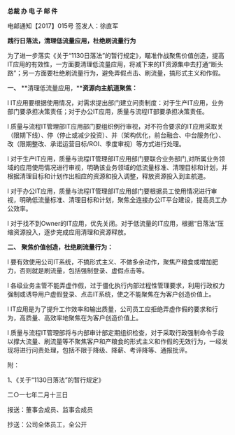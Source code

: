 **总裁 办 电 子 邮 件**

 

 

电邮通知【2017】015号            签发人：徐直军

**践行日落法，清理低流量应用，杜绝刷流量行为**

为了进一步落实《关于“1130日落法”的暂行规定》，瞄准作战聚焦价值创造，提高IT应用的有效性，一方面要清理低流量应用，将减下来的IT资源集中去打通“断头路”；另一方面要杜绝刷流量行为，避免弄假点击、刷流量，搞形式主义和作假。



 

**一、** **清理低流量应用，****资源向主航道聚焦：**

l  IT应用要根据使用情况，对需求提出部门建立问责制度：对于生产IT应用，业务部门要承担决策责任；对于办公IT应用，质量与流程IT部要承担决策责任。

l  质量与流程IT管理部IT应用部门要组织例行审视，对不符合要求的IT应用采取关（限期下线）、停（停止或减少投资）、并（架构优化，前台融合、中台服务化）、改（限期整改、承诺运营目标/ROI、季度审视）等方式进行处理。

l  对于生产IT应用，质量与流程IT管理部IT应用部门要联合业务部门,对所属业务领域的应用使用情况进行审视，明确该业务领域的低流量标准、清理目标和计划，并根据清理目标和计划作出相应的资源和投入调整，释放资源投入到主航道。

l  对于办公IT应用，质量与流程IT管理部IT应用部门要根据员工使用情况进行审视，明确低流量标准、清理目标和计划，聚焦全连接办公IT平台建设，提高员工办公效率。

l  对于找不到Owner的IT应用，优先关闭。对于低流量的IT应用，根据“日落法”压缩资源投入，逐步完成应用清理和资源释放。



**二、**  **聚焦价值创造，杜绝刷流量行为：**

l  要有效使用公司IT系统，不搞形式主义、不做多余动作，聚焦产粮食或增加肥力，否则就是刷流量，包括强制登录、虚假点击等。

l  各级业务主管不能弄虚作假，过于僵化执行内部过程性管理要求，利用行政权力强制或诱导用户虚假登录、点击IT系统，使之不能聚焦在为客户创造价值上。

l  IT应用是为了提升工作效率和输出质量，公司员工应拒绝弄虚作假的要求和行为，高质量、高效率地聚焦在为客户创造价值上。

l  质量与流程IT管理部将与内部审计部定期组织检查，对于采取行政强制命令手段以撑大流量、刷流量等不聚焦客户和产粮食的形式主义和作假的无效行为，一经发现将进行问责处理，包括不限于降级、降薪、考评降等、通报批评。



附：

1、《关于“1130日落法”的暂行规定》







二○一七年二月十三日



报送：董事会成员、监事会成员

抄送：公司全体员工，全公开